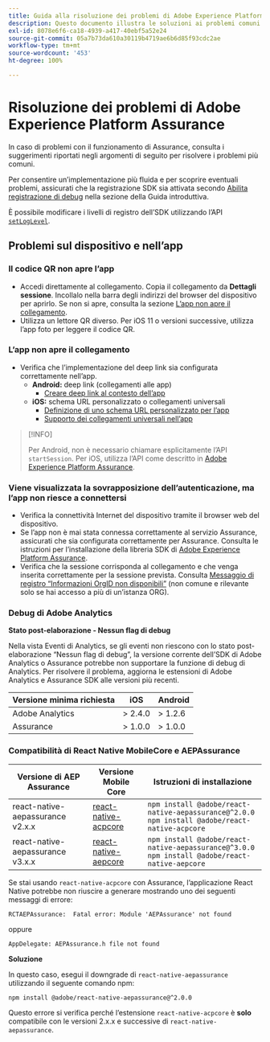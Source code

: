```yaml
---
title: Guida alla risoluzione dei problemi di Adobe Experience Platform Assurance
description: Questo documento illustra le soluzioni ai problemi comuni che si verificano quando si utilizza Adobe Experience Platform Assurance.
exl-id: 8078e6f6-ca18-4939-a417-40ebf5a52e24
source-git-commit: 05a7b73da610a30119b4719ae6b6d85f93cdc2ae
workflow-type: tm+mt
source-wordcount: '453'
ht-degree: 100%

---
```


# Risoluzione dei problemi di Adobe Experience Platform Assurance

In caso di problemi con il funzionamento di Assurance, consulta i suggerimenti riportati negli argomenti di seguito per risolvere i problemi più comuni.

Per consentire un’implementazione più fluida e per scoprire eventuali problemi, assicurati che la registrazione SDK sia attivata secondo [Abilita registrazione di debug](https://developer.adobe.com/client-sdks/documentation/getting-started/enable-debug-logging/) nella sezione della Guida introduttiva.

È possibile modificare i livelli di registro dell’SDK utilizzando l’API [`setLogLevel`](https://developer.adobe.com/client-sdks/documentation/mobile-core/api-reference/#setloglevel).

## Problemi sul dispositivo e nell’app

### Il codice QR non apre l’app

* Accedi direttamente al collegamento. Copia il collegamento da **Dettagli sessione**. Incollalo nella barra degli indirizzi del browser del dispositivo per aprirlo. Se non si apre, consulta la sezione [L’app non apre il collegamento](#app-does-not-open-link).
* Utilizza un lettore QR diverso. Per iOS 11 o versioni successive, utilizza l’app foto per leggere il codice QR.

### L’app non apre il collegamento

* Verifica che l’implementazione del deep link sia configurata correttamente nell’app.
   * **Android:** deep link (collegamenti alle app)
      * [Creare deep link al contesto dell’app](https://developer.android.com/training/app-links/deep-linking)
   * **iOS:** schema URL personalizzato o collegamenti universali
      * [Definizione di uno schema URL personalizzato per l’app](https://developer.apple.com/documentation/uikit/inter-process_communication/allowing_apps_and_websites_to_link_to_your_content/defining_a_custom_url_scheme_for_your_app)
      * [Supporto dei collegamenti universali nell’app](https://developer.apple.com/documentation/uikit/inter-process_communication/allowing_apps_and_websites_to_link_to_your_content/supporting_universal_links_in_your_app)

>[!INFO]
>
>Per Android, non è necessario chiamare esplicitamente l’API `startSession`. Per iOS, utilizza l’API come descritto in [Adobe Experience Platform Assurance](https://developer.adobe.com/client-sdks/documentation/platform-assurance-sdk/#register-aepassurance-with-mobile-core).

### Viene visualizzata la sovrapposizione dell’autenticazione, ma l’app non riesce a connettersi

* Verifica la connettività Internet del dispositivo tramite il browser web del dispositivo.
* Se l’app non è mai stata connessa correttamente al servizio Assurance, assicurati che sia configurata correttamente per Assurance. Consulta le istruzioni per l’installazione della libreria SDK di [Adobe Experience Platform Assurance](./tutorials/implement-assurance.md).
* Verifica che la sessione corrisponda al collegamento e che venga inserita correttamente per la sessione prevista. Consulta [Messaggio di registro “Informazioni OrgID non disponibili”](https://developer.adobe.com/client-sdks/documentation/platform-assurance-sdk/common-issues/#orgid-information-is-not-available) (non comune e rilevante solo se hai accesso a più di un’istanza ORG).

### Debug di Adobe Analytics

**Stato post-elaborazione - Nessun flag di debug**

Nella vista Eventi di Analytics, se gli eventi non riescono con lo stato post-elaborazione “Nessun flag di debug”, la versione corrente dell’SDK di Adobe Analytics o Assurance potrebbe non supportare la funzione di debug di Analytics.
Per risolvere il problema, aggiorna le estensioni di Adobe Analytics e Assurance SDK alle versioni più recenti.

| Versione minima richiesta | iOS | Android |
| --------------------------- | --- | ------- |
| Adobe Analytics | > 2.4.0 | > 1.2.6 |
| Assurance | > 1.0.0 | > 1.0.0 |

### Compatibilità di React Native MobileCore e AEPAssurance

| Versione di AEP Assurance | Versione Mobile Core | Istruzioni di installazione |
| --------------------- | ------------------- | ------------------- |
| react-native-aepassurance v2.x.x | [react-native-acpcore](https://www.npmjs.com/package/@adobe/react-native-acpcore) | `npm install @adobe/react-native-aepassurance@^2.0.0` <br/>`npm install @adobe/react-native-acpcore` |
| react-native-aepassurance v3.x.x | [react-native-aepcore](https://www.npmjs.com/package/@adobe/react-native-aepcore) | `npm install @adobe/react-native-aepassurance@^3.0.0` <br/>`npm install @adobe/react-native-aepcore` |

Se stai usando `react-native-acpcore` con Assurance, l’applicazione React Native potrebbe non riuscire a generare mostrando uno dei seguenti messaggi di errore:

```
RCTAEPAssurance:  Fatal error: Module 'AEPAssurance' not found
```

oppure

```
AppDelegate: AEPAssurance.h file not found
```

**Soluzione**

In questo caso, esegui il downgrade di `react-native-aepassurance` utilizzando il seguente comando npm:

```shell
npm install @adobe/react-native-aepassurance@^2.0.0
```

Questo errore si verifica perché l’estensione `react-native-acpcore` è **solo** compatibile con le versioni 2.x.x e successive di `react-native-aepassurance`.
